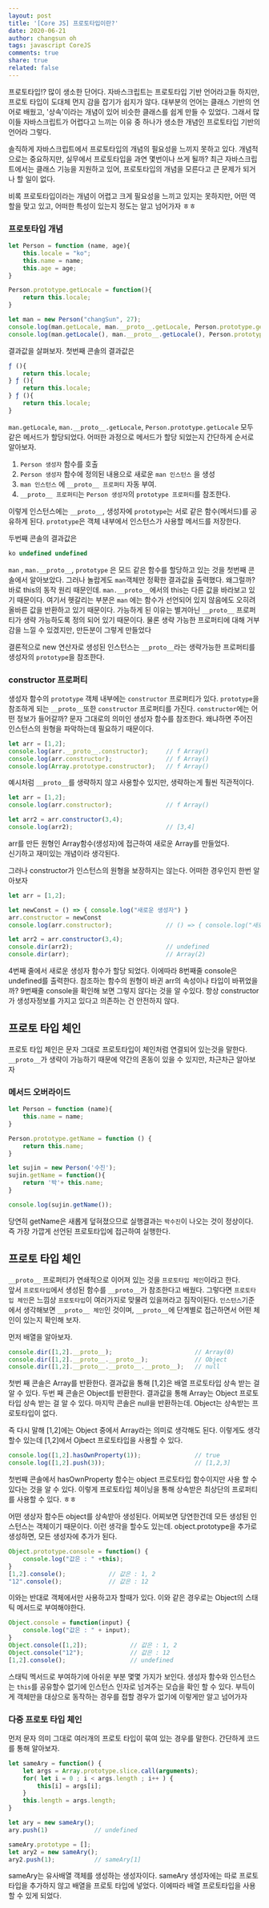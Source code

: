 ```yaml
---
layout: post
title: '[Core JS] 프로토타입이란?'
date: 2020-06-21
author: changsun oh
tags: javascript CoreJS
comments: true
share: true
related: false
---
```


프로토타입!? 많이 생소한 단어다. 자바스크립트는 프로토타입 기반 언어라고들 하지만, 프로토 타입이 도대체 먼지 감을 잡기가 쉽지가 않다.
대부분의 언어는 클래스 기반의 언어로 배웠고, '상속'이라는 개념이 있어 비슷한 클래스를 쉽게 만들 수 있었다. 
그래서 많이들 자바스크립트가 어렵다고 느끼는 이유 중 하나가 생소한 개념인 프로토타입 기반의 언어라 그렇다. 

솔직하게 자바스크립트에서 프로토타입의 개념의 필요성을 느끼지 못하고 있다.
개념적으로는 중요하지만, 실무에서 프로토타입을 과연 몇번이나 쓰게 될까? 
최근 자바스크립트에서는 클래스 기능을 지원하고 있어, 프로토타입의 개념을 모른다고 큰 문제가 되거나 할 일이 없다.

비록 프로토타입이라는 개념이 어렵고 크게 필요성을 느끼고 있지는 못하지만, 
어떤 역할을 맞고 있고, 어떠한 특성이 있는지 정도는 알고 넘어가자 ㅎㅎ 

### 프로토타입 개념

```js
let Person = function (name, age){
    this.locale = "ko";
    this.name = name;
    this.age = age;
}

Person.prototype.getLocale = function(){
    return this.locale;
}

let man = new Person("changSun", 27);
console.log(man.getLocale, man.__proto__.getLocale, Person.prototype.getLocale);
console.log(man.getLocale(), man.__proto__.getLocale(), Person.prototype.getLocale());
```

결과값을 살펴보자.
첫번째 콘솔의 결과값은 
```js
ƒ (){
    return this.locale;
} ƒ (){
    return this.locale;
} ƒ (){
    return this.locale;
}
```
`man.getLocale`, `man.__proto__.getLocale`, `Person.prototype.getLocale` 모두 같은 메서드가 할당되었다.
어떠한 과정으로 메서드가 할당 되었는지 간단하게 순서로 알아보자.  

1. `Person 생성자` 함수를 호출 
2. `Person 생성자` 함수에 정의된 내용으로 새로운 `man 인스턴스` 을 생성
3. `man 인스턴스` 에 `__proto__ 프로퍼티` 자동 부여.
4.  `__proto__ 프로퍼티`는 `Person 생성자`의 `prototype 프로퍼티`를 참조한다.

이렇게 인스턴스에는 `__proto__`, 생성자에 `prototype`는 서로 같은 함수(메서드)를 공유하게 된다. 
`prototype`은 객체 내부에서 인스턴스가 사용할 메서드를 저장한다. 

두번째 콘솔의 결과값은 
```js
ko undefined undefined
```
`man` , `man.__proto__`, `prototype` 은 모드 같은 함수를 할당하고 있는 것을 첫번째 콘솔에서 알아보았다.
그러나 놀랍게도 `man`객체만 정확한 결과값을 출력했다. 왜그럴까? 바로 this의 동작 원리 때문인데.
`man.__proto__`에서의 this는 다른 값을 바라보고 있기 때문이다. 여기서 헷갈리는 부분은 
`man` 에는 함수가 선언되어 있지 않음에도 오히려 올바른 값을 반환하고 있기 때문이다.
가능하게 된 이유는 별겨아닌 `__proto__` 프로퍼티가 생략 가능하도록 정의 되어 있기 때문이다. 
물론 생략 가능한 프로퍼티에 대해 거부감을 느낄 수 있겠지만, 만든분이 그렇게 만들었다

결론적으로 new 연산자로 생성된 인스턴스는 `__proto__`라는 생략가능한 프로퍼티를 생성자의 `prototype`을 참조한다.

### constructor 프로퍼티

생성자 함수의 `prototype` 객체 내부에는 `constructor` 프로퍼티가 있다.
`prototype`을 참조하게 되는 `__proto__`또한 `constructor` 프로퍼티를 가진다.
`constructor`에는 어떤 정보가 들어갈까? 문자 그대로의 의미인 생성자 함수를 참조한다. 
왜냐하면 주어진 인스턴스의 원형을 파악하는데 필요하기 때문이다. 

```js
let arr = [1,2];
console.log(arr.__proto__.constructor);     // f Array()
console.log(arr.constructor);               // f Array()
console.log(Array.prototype.constructor);   // f Array()
```
예시처럼 `__proto__`를 생략하지 않고 사용할수 있지만, 생략하는게 훨씬 직관적이다.

```js
let arr = [1,2];
console.log(arr.constructor);               // f Array()

let arr2 = arr.constructor(3,4);
console.log(arr2);                          // [3,4]
```
arr를 만든 원형인 Array함수(생성자)에 접근하여 새로운 Array를 만들었다.  
신기하고 재미있는 개념이라 생각된다. 

그러나 constructor가 인스턴스의 원형을 보장하지는 않는다. 
어떠한 경우인지 한번 알아보자 

```js
let arr = [1,2];

let newConst = () => { console.log("새로운 생성자") }
arr.constructor = newConst
console.log(arr.constructor);               // () => { console.log("새로운 생성자") }

let arr2 = arr.constructor(3,4);
console.dir(arr2);                          // undefined
console.dir(arr);                           // Array(2)
```

4번째 줄에서 새로운 생성자 함수가 할당 되었다. 이에따라 8번째줄 console은 undefined를 출력한다. 
참조하는 함수의 원형이 바귄 arr의 속성이나 타입이 바뀌었을까? 9번째줄 console을 확인해 보면 
그렇지 않다는 것을 알 수있다. 항상 constructor가 생성자정보를 가지고 있다고 의존하는 건 안전하지 않다. 

## 프로토 타입 체인

프로토 타입 체인은 문자 그대로 프로토타입이 체인처럼 연결되어 있는것을 말한다. 
`__proto__`가 생략이 가능하기 때문에 약간의 혼동이 있을 수 있지만, 차근차근 알아보자


### 메서드 오버라이드 

```js
let Person = function (name){
    this.name = name;
}

Person.prototype.getName = function () {
    return this.name;
}

let sujin = new Person('수진');
sujin.getName = function(){
    return '박'+ this.name;
}

console.log(sujin.getName());
```
당연히 getName은 새롭게 덮혀졌으므로 실행결과는 `박수진`이 나오는 것이 정상이다.
즉 가장 가깝게 선언된 프로토타입에 접근하여 실행한다. 

## 프로토 타입 체인

`__proto__` 프로퍼티가 연쇄적으로 이어져 있는 것을 `프로토타입 체인`이라고 한다.  
앞서 `프로토타입`에서 생성된 함수를 `__proto__`가 참조한다고 배웠다. 
그렇다면 `프로토타입 체인`은 느낌상 `프로토타입`이 여러가지로 맞물려 있을꺼라고 짐작이된다.
`인스턴스`기준에서 생각해보면 `__proto__ 체인`인 것이며, `__proto__`에 단계별로 접근하면서 어떤 체인이 있는지 확인해 보자.  

먼저 배열을 알아보자.

```js
console.dir([1,2].__proto__);                       // Array(0)
console.dir([1,2].__proto__.__proto__);             // Object
console.dir([1,2].__proto__.__proto__.__proto__);   // null
```

첫번 째 콘솔은 Array를 반환한다. 결과값을 통해 [1,2]은 배열 프로토타입 상속 받는 걸 알 수 있다.
두번 째 콘솔은 Object를 반환한다. 결과값을 통해 Array는 Object 프로토타입 상속 받는 걸 알 수 있다. 
마지막 콘솔은 null을 반환하는데. Object는 상속받는 프로토타입이 없다. 

즉 다시 말해 [1,2]에는 Object 중에서 Array라는 의미로 생각해도 된다. 
이렇게도 생각할수 있는데 [1,2]에서 Ojbect 프로토타입을 사용할 수 있다.

```js
console.log([1,2].hasOwnProperty(1));               // true
console.log([1,2].push(3));                         // [1,2,3]
```

첫번째 콘솔에서 hasOwnProperty 함수는 object 프로토타입 함수이지만 사용 할 수 있다는 것을 알 수 있다.
이렇게 프로토타입 체이닝을 통해 상속받은 최상단의 프로퍼티를 사용할 수 있다. ㅎㅎ

어떤 생상자 함수든 object를 상속받아 생성된다. 어찌보면 당연한건데 모든 생성된 인스턴스는 객체이기 때문이다.
이런 생각을 할수도 있는데. object.prototype을 추가로 생성하면, 모든 생성자에 추가가 된다.

```js
Object.prototype.console = function() {
    console.log("값은 : " +this);
}  
[1,2].console();            // 값은 : 1, 2
"12".console();             // 값은 : 12
```

이와는 반대로 객체에서만 사용하고자 할때가 있다. 이와 같은 경우로는 Object의 스태틱 메서드로 부여해야한다.

```js
Object.console = function(input) {
    console.log("값은 : " + input);
}  
Object.console([1,2]);            // 값은 : 1, 2
Object.console("12");             // 값은 : 12
[1,2].console();                  // undefined
```
스태틱 멕서드로 부여하기에 아쉬운 부분 몇몇 가지가 보인다. 생성자 함수와 인스턴스는 `this`를 공유할수 없기에 인스턴스 인자로
넘겨주는 모습을 확인 할 수 있다. 부득이게 객체만을 대상으로 동작하는 경우를 접할 경우가 없기에 이렇게만 알고 넘어가자 

### 다중 프로토 타입 체인

먼저 문자 의미 그대로 여러개의 프로토 타입이 묶여 있는 경우를 말한다. 
간단하게 코드를 통해 알아보자. 

```js
let sameAry = function() {
    let args = Array.prototype.slice.call(arguments);
    for( let i = 0 ; i < args.length ; i++ ) {
        this[i] = args[i];
    }
    this.length = args.length;
}

let ary = new sameAry();
ary.push(1)             // undefined

sameAry.prototype = [];
let ary2 = new sameAry(); 
ary2.push(1);           // sameAry[1]
```

sameAry는 유사배열 객체를 생성하는 생성자이다. sameAry 생성자에는 따로 프로토 타입을 추가하지 않고 
배열을 프로토 타입에 넣었다. 이에따라 배열 프로토타입을 사용할 수 있게 되었다. 